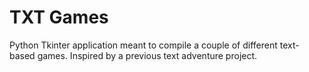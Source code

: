 # TXT Games
 Python Tkinter application meant to compile a couple of different text-based games. Inspired by a previous text adventure project.
